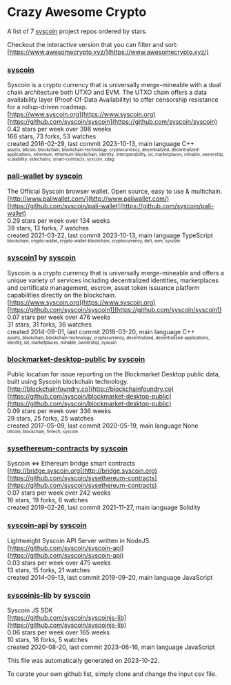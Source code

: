 # Crazy Awesome Crypto
A list of 7 [syscoin](https://github.com/syscoin) project repos ordered by stars.  

Checkout the interactive version that you can filter and sort: 
[https://www.awesomecrypto.xyz/](https://www.awesomecrypto.xyz/)  


### [syscoin](https://github.com/syscoin/syscoin)  
Syscoin is a crypto currency that is universally merge-mineable with a dual chain architecture both UTXO and EVM. The UTXO chain offers a data availability layer (Proof-Of-Data Availability) to offer censorship resistance for a rollup-driven roadmap.  
[https://www.syscoin.org](https://www.syscoin.org)  
[https://github.com/syscoin/syscoin](https://github.com/syscoin/syscoin)  
0.42 stars per week over 398 weeks  
166 stars, 73 forks, 53 watches  
created 2016-02-29, last commit 2023-10-13, main language C++  
<sub><sup>assets, bitcoin, blockchain, blockchain-technology, cryptocurrency, decentralized, decentralized-applications, ethereum, ethereum-blockchain, identity, interoperability, iot, marketplaces, minable, ownership, scalability, sidechains, smart-contracts, syscoin, zdag</sup></sub>


### [pali-wallet](https://github.com/syscoin/pali-wallet) by [syscoin](https://github.com/syscoin)  
The Official Syscoin browser wallet. Open source, easy to use & multichain.  
[http://www.paliwallet.com/](http://www.paliwallet.com/)  
[https://github.com/syscoin/pali-wallet](https://github.com/syscoin/pali-wallet)  
0.29 stars per week over 134 weeks  
39 stars, 13 forks, 7 watches  
created 2021-03-22, last commit 2023-10-13, main language TypeScript  
<sub><sup>blockchain, crypto-wallet, crypto-wallet-blockchain, cryptocurrency, defi, evm, syscoin</sup></sub>


### [syscoin1](https://github.com/syscoin/syscoin1) by [syscoin](https://github.com/syscoin)  
Syscoin is a crypto currency that is universally merge-mineable and offers a unique variety of services including decentralized identities, marketplaces and certificate management, escrow, asset token issuance platform capabilities directly on the blockchain.  
[https://www.syscoin.org](https://www.syscoin.org)  
[https://github.com/syscoin/syscoin1](https://github.com/syscoin/syscoin1)  
0.07 stars per week over 476 weeks  
31 stars, 31 forks, 36 watches  
created 2014-09-01, last commit 2018-03-20, main language C++  
<sub><sup>assets, blockchain, blockchain-technology, cryptocurrency, decentralized, decentralized-applications, identity, iot, marketplaces, minable, ownership, syscoin</sup></sub>


### [blockmarket-desktop-public](https://github.com/syscoin/blockmarket-desktop-public) by [syscoin](https://github.com/syscoin)  
Public location for issue reporting on the Blockmarket Desktop public data, built using Syscoin blockchain technology.  
[http://blockchainfoundry.co](http://blockchainfoundry.co)  
[https://github.com/syscoin/blockmarket-desktop-public](https://github.com/syscoin/blockmarket-desktop-public)  
0.09 stars per week over 336 weeks  
29 stars, 25 forks, 25 watches  
created 2017-05-09, last commit 2020-05-19, main language None  
<sub><sup>bitcoin, blockchain, fintech, syscoin</sup></sub>


### [sysethereum-contracts](https://github.com/syscoin/sysethereum-contracts) by [syscoin](https://github.com/syscoin)  
Syscoin <=> Ethereum bridge smart contracts  
[http://bridge.syscoin.org](http://bridge.syscoin.org)  
[https://github.com/syscoin/sysethereum-contracts](https://github.com/syscoin/sysethereum-contracts)  
0.07 stars per week over 242 weeks  
16 stars, 19 forks, 6 watches  
created 2019-02-26, last commit 2021-11-27, main language Solidity  


### [syscoin-api](https://github.com/syscoin/syscoin-api) by [syscoin](https://github.com/syscoin)  
Lightweight Syscoin API Server written in NodeJS.  
[https://github.com/syscoin/syscoin-api](https://github.com/syscoin/syscoin-api)  
0.03 stars per week over 475 weeks  
13 stars, 15 forks, 21 watches  
created 2014-09-13, last commit 2019-09-20, main language JavaScript  


### [syscoinjs-lib](https://github.com/syscoin/syscoinjs-lib) by [syscoin](https://github.com/syscoin)  
Syscoin JS SDK  
[https://github.com/syscoin/syscoinjs-lib](https://github.com/syscoin/syscoinjs-lib)  
0.06 stars per week over 165 weeks  
10 stars, 16 forks, 5 watches  
created 2020-08-20, last commit 2023-06-16, main language JavaScript  


This file was automatically generated on 2023-10-22.  

To curate your own github list, simply clone and change the input csv file.  